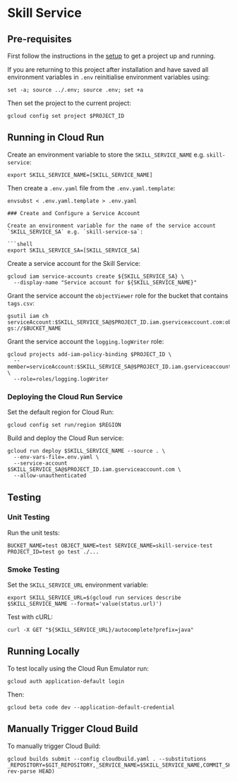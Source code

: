 # Skill Service

## Pre-requisites

First follow the instructions in the [setup](../setup/README.md) to get a project up and running.

If you are returning to this project after installation and have saved all environment variables in `.env` reinitialise environment variables using:

```shell
set -a; source ../.env; source .env; set +a
```

Then set the project to the current project:

```shell
gcloud config set project $PROJECT_ID
```

## Running in Cloud Run

Create an environment variable to store the `SKILL_SERVICE_NAME` e.g. `skill-service`:

```shell
export SKILL_SERVICE_NAME=[SKILL_SERVICE_NAME]
```

Then create a `.env.yaml` file from the `.env.yaml.template`:

```shell
envsubst < .env.yaml.template > .env.yaml

### Create and Configure a Service Account

Create an environment variable for the name of the service account `SKILL_SERVICE_SA` e.g. `skill-service-sa`:

```shell
export SKILL_SERVICE_SA=[SKILL_SERVICE_SA]
```

Create a service account for the Skill Service:

```shell
gcloud iam service-accounts create ${SKILL_SERVICE_SA} \
  --display-name "Service account for ${SKILL_SERVICE_NAME}"
```

Grant the service account the `objectViewer` role for the bucket that contains `tags.csv`:

```shell
gsutil iam ch serviceAccount:$SKILL_SERVICE_SA@$PROJECT_ID.iam.gserviceaccount.com:objectViewer gs://$BUCKET_NAME
```

Grant the service account the `logging.logWriter` role:

```shell
gcloud projects add-iam-policy-binding $PROJECT_ID \
  --member=serviceAccount:$SKILL_SERVICE_SA@$PROJECT_ID.iam.gserviceaccount.com \
  --role=roles/logging.logWriter
```

### Deploying the Cloud Run Service

Set the default region for Cloud Run:

```shell
gcloud config set run/region $REGION
```

Build and deploy the Cloud Run service:

```shell
gcloud run deploy $SKILL_SERVICE_NAME --source . \
  --env-vars-file=.env.yaml \
  --service-account $SKILL_SERVICE_SA@$PROJECT_ID.iam.gserviceaccount.com \
  --allow-unauthenticated
```

## Testing

### Unit Testing

Run the unit tests:

```shell
BUCKET_NAME=test OBJECT_NAME=test SERVICE_NAME=skill-service-test PROJECT_ID=test go test ./...
```

### Smoke Testing

Set the `SKILL_SERVICE_URL` environment variable:

```shell
export SKILL_SERVICE_URL=$(gcloud run services describe $SKILL_SERVICE_NAME --format='value(status.url)')
```

Test with cURL:

```shell
curl -X GET "${SKILL_SERVICE_URL}/autocomplete?prefix=java"
```

## Running Locally

To test locally using the Cloud Run Emulator run:

```shell
gcloud auth application-default login
```
Then:

```shell
gcloud beta code dev --application-default-credential
```

## Manually Trigger Cloud Build

To manually trigger Cloud Build:

```shell
gcloud builds submit --config cloudbuild.yaml . --substitutions _REPOSITORY=$GIT_REPOSITORY,_SERVICE_NAME=$SKILL_SERVICE_NAME,COMMIT_SHA=$(git rev-parse HEAD)
```

